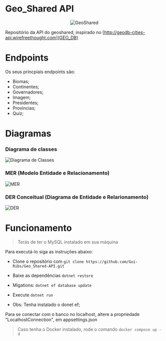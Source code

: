 # Geo_Shared API

<div align="center">
  
![GeoShared](https://i.imgur.com/hQthpj9.png)

</div>

Repositório da API do geoshared, inspirado no [http://geodb-cities-api.wirefreethought.com](GEO_DB)


# Endpoints

Os seus princpiais endpoints são:

- Biomas;
- Continentes;
- Governadores;
- Imagem;
- Presidentes;
- Provincias;
- Quiz;

# Diagramas

### Diagrama de classes
![Diagrama de Classes](https://i.imgur.com/0TXcFMS.png)



### MER (Modelo Entidade e Relacionamento)
![MER](https://i.imgur.com/OaAZ63J.png)



### DER Conceitual (Diagrama de Entidade e Relarionamento)
![DER](https://i.imgur.com/fsAQhWF.png)


# Funcionamento


> Terás de ter o MySQL instalado em sua máquina

Para executá-lo siga as instruções abaixo:

- Clone o repositório com ```git clone https://github.com/Gui-Ribs/Geo_Shared-API.git ```
- Baixe as dependências ```dotnet restore ```
- Migations: ```dotnet ef database update ```
- Execute ```dotnet run```

- Obs: Tenha instalado o donet ef;

Para se conectar com o banco no localhost, altere a propriedade "LocalhostConnection", em appsettings.json

> Caso tenha o Docker instalado, rode o comando ```docker compose up -d```

